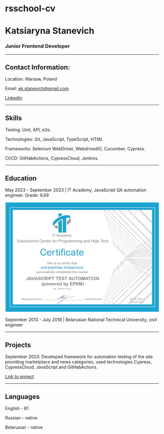 # rsschool-cv
# Katsiaryna Stanevich
### Junior Frontend Developer

___
## Contact Information:
Location: Warsaw, Poland

Email: ek.stanevich@gmail.com

[LinkedIn](www.linkedin.com/in/ekaterina-stanevich)
___
## Skills
Testing: Unit, API, e2e.

Technologies: Git, JavaScript, TypeScript, HTML

Frameworks: Selenium WebDriver, WebdrivedIO, Cucumber, Cypress.

CI/CD: GitHabActions, CypressCloud, Jenkins.
___

## Education
May 2023 - September 2023 | IT Academy, JavaScript QA automation engineer. Grade: 9,69

![IT Academy Certificate](./images/certificate.png)

September 2013 - July 2018 | Belarusian National Technical University, civil engineer

___
## Projects
September 2023: Developed framework for automation testing of the site providing marketplace and news categories, used technologies Cypress, CypressCloud, JavaScript and GitHabActions.

[Link to project](https://github.com/katyastan/FinalWork)
___
## Languages
English - B1

Russian - native

Belarusian - native
